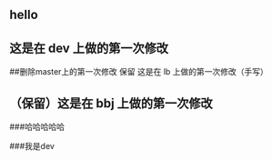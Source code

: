 ## hello

## 这是在 dev 上做的第一次修改


##删除master上的第一次修改 保留 这是在 lb 上做的第一次修改（手写）

## （保留）这是在 bbj 上做的第一次修改

###哈哈哈哈哈

###我是dev